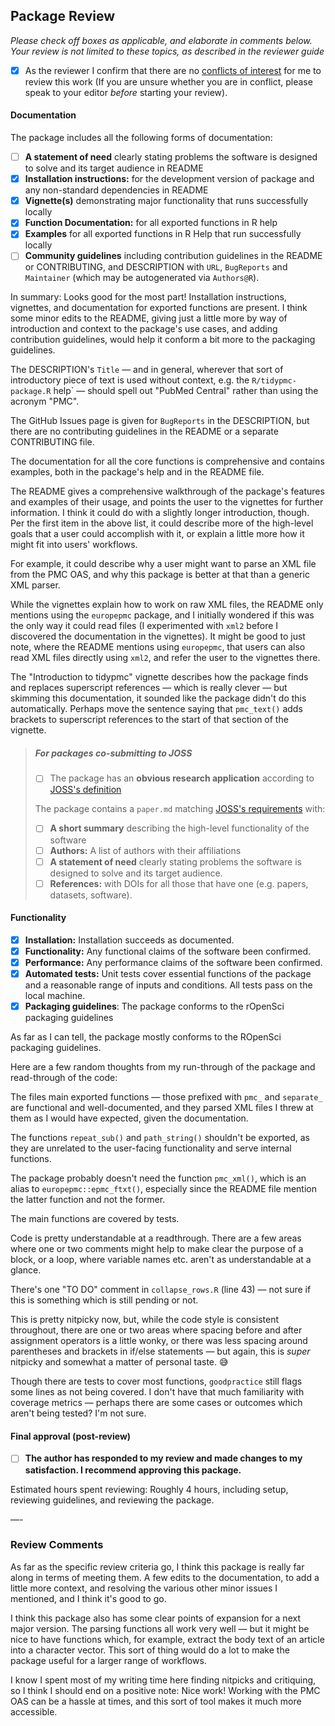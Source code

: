 ## Package Review

*Please check off boxes as applicable, and elaborate in comments below.  Your review is not limited to these topics, as described in the reviewer guide*

- [x] As the reviewer I confirm that there are no [conflicts of interest](#coi) for me to review this work (If you are unsure whether you are in conflict, please speak to your editor _before_ starting your review).

#### Documentation

The package includes all the following forms of documentation:

- [ ] **A statement of need** clearly stating problems the software is designed to solve and its target audience in README
- [x] **Installation instructions:** for the development version of package and any non-standard dependencies in README
- [x] **Vignette(s)** demonstrating major functionality that runs successfully locally
- [x] **Function Documentation:** for all exported functions in R help
- [x] **Examples** for all exported functions in R Help that run successfully locally
- [ ] **Community guidelines** including contribution guidelines in the README or CONTRIBUTING, and DESCRIPTION with `URL`, `BugReports` and `Maintainer` (which may be autogenerated via `Authors@R`).

In summary: Looks good for the most part! Installation instructions, vignettes, and documentation for exported functions are present. I think some minor edits to the README, giving just a little more by way of introduction and context to the package's use cases, and adding contribution guidelines, would help it conform a bit more to the packaging guidelines.

The DESCRIPTION's `Title` — and in general, wherever that sort of introductory piece of text is used without context, e.g. the `R/tidypmc-package.R` help` — should spell out "PubMed Central" rather than using the acronym "PMC".

The GitHub Issues page is given for `BugReports` in the DESCRIPTION, but there are no contributing guidelines in the README or a separate CONTRIBUTING file.

The documentation for all the core functions is comprehensive and contains examples, both in the package's help and in the README file.

The README gives a comprehensive walkthrough of the package's features and examples of their usage, and points the user to the vignettes for further information. I think it could do with a slightly longer introduction, though. Per the first item in the above list, it could describe more of the high-level goals that a user could accomplish with it, or explain a little more how it might fit into users' workflows.

For example, it could describe why a user might want to parse an XML file from the PMC OAS, and why this package is better at that than a generic XML parser.

While the vignettes explain how to work on raw XML files, the README only mentions using the `europepmc` package, and I initially wondered if this was the only way it could read files (I experimented with `xml2` before I discovered the documentation in the vignettes). It might be good to just note, where the README mentions using `europepmc`, that users can also read XML files directly using `xml2`, and refer the user to the vignettes there.

The "Introduction to tidypmc" vignette describes how the package finds and replaces superscript references — which is really clever — but skimming this documentation, it sounded like the package didn't do this automatically. Perhaps move the sentence saying that `pmc_text()` adds brackets to superscript references to the start of that section of the vignette.

>##### For packages co-submitting to JOSS
>
>- [ ] The package has an **obvious research application** according to [JOSS's definition](http://joss.theoj.org/about#submission_requirements)
>
>The package contains a `paper.md` matching [JOSS's requirements](http://joss.theoj.org/about#paper_structure) with:
>
>- [ ] **A short summary** describing the high-level functionality of the software
>- [ ] **Authors:**  A list of authors with their affiliations
>- [ ] **A statement of need** clearly stating problems the software is designed to solve and its target audience.
>- [ ] **References:** with DOIs for all those that have one (e.g. papers, datasets, software).

#### Functionality

- [x] **Installation:** Installation succeeds as documented.
- [x] **Functionality:** Any functional claims of the software been confirmed.
- [x] **Performance:** Any performance claims of the software been confirmed.
- [x] **Automated tests:** Unit tests cover essential functions of the package
   and a reasonable range of inputs and conditions. All tests pass on the local machine.
- [x] **Packaging guidelines**: The package conforms to the rOpenSci packaging guidelines

As far as I can tell, the package mostly conforms to the ROpenSci packaging guidelines.

Here are a few random thoughts from my run-through of the package and read-through of the code:

The files main exported functions — those prefixed with `pmc_` and `separate_` are functional and well-documented, and they parsed XML files I threw at them as I would have expected, given the documentation.

The functions `repeat_sub()` and `path_string()` shouldn't be exported, as they are unrelated to the user-facing functionality and serve internal functions.

The package probably doesn't need the function `pmc_xml()`, which is an alias to `europepmc::epmc_ftxt()`, especially since the README file mention the latter function and not the former.

The main functions are covered by tests.

Code is pretty understandable at a readthrough. There are a few areas where one or two comments might help to make clear the purpose of a block, or a loop, where variable names etc. aren't as understandable at a glance.

There's one "TO DO" comment in `collapse_rows.R` (line 43) — not sure if this is something which is still pending or not.

This is pretty nitpicky now, but, while the code style is consistent throughout, there are one or two areas where spacing before and after assignment operators is a little wonky, or there was less spacing around parentheses and brackets in if/else statements — but again, this is *super* nitpicky and somewhat a matter of personal taste. 😅

Though there are tests to cover most functions, `goodpractice` still flags some lines as not being covered. I don't have that much familiarity with coverage metrics — perhaps there are some cases or outcomes which aren't being tested? I'm not sure.

#### Final approval (post-review)

- [ ] **The author has responded to my review and made changes to my satisfaction. I recommend approving this package.**

Estimated hours spent reviewing: Roughly 4 hours, including setup, reviewing guidelines, and reviewing the package.

—-

### Review Comments

As far as the specific review criteria go, I think this package is really far along in terms of meeting them. A few edits to the documentation, to add a little more context, and resolving the various other minor issues I mentioned, and I think it's good to go.

I think this package also has some clear points of expansion for a next major version. The parsing functions all work very well — but it might be nice to have functions which, for example, extract the body text of an article into a character vector. This sort of thing would do a lot to make the package useful for a larger range of workflows.

I know I spent most of my writing time here finding nitpicks and critiquing, so I think I should end on a positive note: Nice work! Working with the PMC OAS can be a hassle at times, and this sort of tool
makes it much more accessible.
